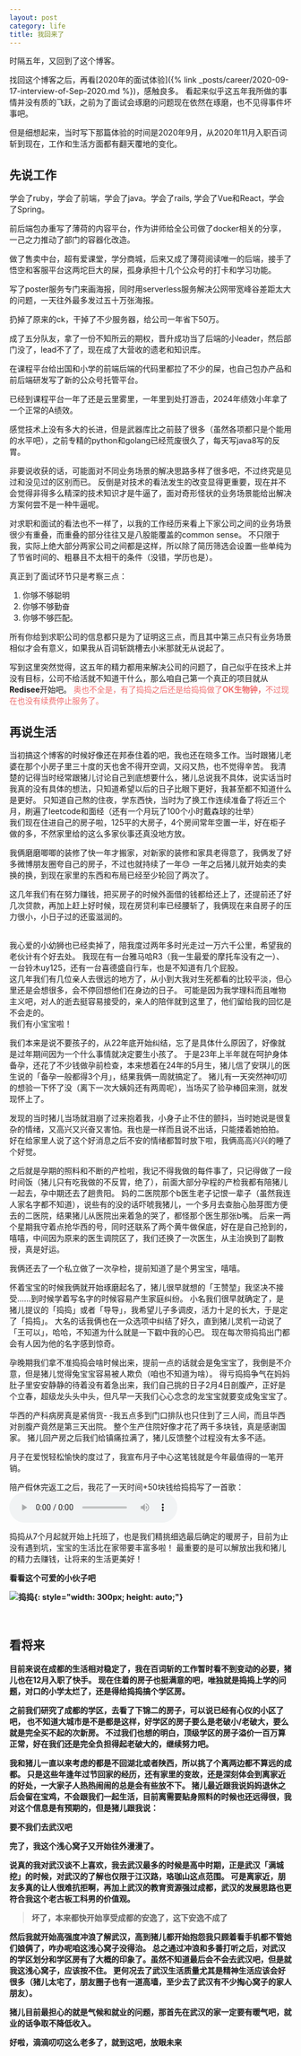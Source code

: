 ```yaml
---
layout: post
category: life
title: 我回来了
---
```

时隔五年，又回到了这个博客。

找回这个博客之后，再看[2020年的面试体验]({% link _posts/career/2020-09-17-interview-of-Sep-2020.md %})，感触良多。 
看起来似乎这五年我所做的事情并没有质的飞跃，之前为了面试会琢磨的问题现在依然在琢磨，也不见得事件坏事吧。


但是细想起来，当时写下那篇体验的时间是2020年9月，从2020年11月入职百词斩到现在，工作和生活方面都有翻天覆地的变化。

<h2>先说工作</h2>

学会了ruby，学会了前端，学会了java。学会了rails, 学会了Vue和React，学会了Spring。

前后端包办重写了薄荷的内容平台，作为讲师给全公司做了docker相关的分享，一己之力推动了部门的容器化改造。

做了售卖中台，超有爱课堂，学分商城，后来又成了薄荷阅读唯一的后端，接手了悟空和客服平台这两坨巨大的屎，孤身承担十几个公众号的打卡和学习功能。

写了poster服务专门来画海报，同时用serverless服务解决公网带宽峰谷差距太大的问题，一天往外最多发过五十万张海报。

扔掉了原来的ck，干掉了不少服务器，给公司一年省下50万。

成了五分队友，拿了一份不知所云的期权，晋升成功当了后端的小leader，然后部门没了，lead不了了，现在成了大营收的遗老和知识库。

在课程平台给出国和小学的前端后端的代码里都拉了不少的屎，也自己包办产品和前后端研发写了新的公众号托管平台。

已经到课程平台一年了还是云里雾里，一年里到处打游击，2024年绩效小年拿了一个正常的A绩效。

感觉技术上没有多大的长进，但是武器库比之前鼓了很多（虽然各项都只是个能用的水平吧），之前专精的python和golang已经荒废很久了，每天写java8写的反胃。

非要说收获的话，可能面对不同业务场景的解决思路多样了很多吧，不过终究是见过和没见过的区别而已。
反倒是对技术的看法发生的改变显得更重要，现在并不会觉得非得多么精深的技术知识才是牛逼了，面对奇形怪状的业务场景能给出解决方案何尝不是一种牛逼呢。

对求职和面试的看法也不一样了，以我的工作经历来看上下家公司之间的业务场景很少有重叠，而重叠的部分往往又是八股能覆盖的common sense。
不只限于我，实际上绝大部分两家公司之间都是这样，所以除了简历筛选会设置一些单纯为了节省时间的、粗暴且不太相干的条件（没错，学历也是）。

真正到了面试环节只是考察三点：
1. 你够不够聪明 
2. 你够不够勤奋 
3. 你够不够匹配。

所有你给到求职公司的信息都只是为了证明这三点，而且其中第三点只有业务场景相似才会有意义，如果我从百词斩跳槽去小米那就无从说起了。 

写到这里突然觉得，这五年的精力都用来解决公司的问题了，自己似乎在技术上并没有目标，公司不给活就不知道干什么，那么咱自己第一个真正的项目就从**Redisee**开始吧。
<span style="color: #ef6e6e">奥也不全是，有了捣捣之后还是给捣捣做了<strong>OK生物钟，</strong>不过现在也没有续费停止服务了。</span>
<br/>

<h2>再说生活</h2>
当初搞这个博客的时候好像还在邦泰住着的吧，我也还在晓多工作。当时跟猪儿老婆在那个小房子里三十度的天也舍不得开空调，又闷又热，也不觉得辛苦。
我清楚的记得当时经常跟猪儿讨论自己到底想要什么，猪儿总说我不具体，说实话当时我真的没有具体的想法，只知道希望以后的日子比眼下更好，我甚至都不知道什么是更好。
只知道自己熬的住夜，学东西快，当时为了换工作连续准备了将近三个月，刷遍了leetcode和面经（还有一个月玩了100个小时戴森球的壮举）

<br/>
我们现在住进自己的房子啦，125平的大房子，4个房间常年空置一半，好在柜子做的多，不然家里给的这么多家伙事还真没地方放。

我俩磨磨唧唧的装修了快一年才搬家，对新家的装修和家具老得意了，我俩发了好多微博朋友圈夸自己的房子，不过也就持续了一年😓 一年之后猪儿就开始卖的卖换的换，到现在家里的东西和布局已经至少轮回了两次了。

这几年我们有在努力赚钱，把买房子的时候外面借的钱都给还上了，还提前还了好几次贷款，再加上赶上好时候，现在房贷利率已经腰斩了，我俩现在来自房子的压力很小，小日子过的还蛮滋润的。

<br/>
我心爱的小幼狮也已经卖掉了，陪我度过两年多时光走过一万六千公里，希望我的老伙计有个好去处。
我现在有一台雅马哈R3（我一生最爱的摩托车没有之一）、一台铃木uy125，还有一台喜德盛自行车，也是不知道有几个屁股。

<br/>
这几年我们有几位亲人去很远的地方了，从小到大我对生死都看的比较平淡，但心里还是会想很多，会不停回想他们在身边的日子。
可能是因为我学理科而且唯物主义吧，对人的逝去挺容易接受的，亲人的陪伴就到这里了，他们留给我的回忆是不会走的。

<br/>
我们有小宝宝啦！

我们本来是说不要孩子的，从22年底开始纠结，忘了是具体什么原因了，好像就是过年期间因为一个什么事情就决定要生小孩了。
于是23年上半年就在呵护身体备孕，还花了不少钱做孕前检查，本来想着在24年的5月生，猪儿信了安琪儿的医生说的「备孕一般都得3个月」，结果我俩一周就搞定了。
猪儿有一天突然神叨叨的想验一下怀了没（离下一次大姨妈还有两周呢），当场买了验孕棒回来测，就发现怀上了。

发现的当时猪儿当场就泪崩了过来抱着我，小身子止不住的颤抖，当时她说是很复杂的情绪，又高兴又兴奋又害怕。我也是一样而且说不出话，只能搂着她拍拍。
好在给家里人说了这个好消息之后不安的情绪都暂时放下啦，我俩高高兴兴的睡了个好觉。

之后就是孕期的照料和不断的产检啦，我记不得我做的每件事了，只记得做了一段时间饭（猪儿只有吃我做的不反胃，绝了），前面大部分孕程的产检我都有陪猪儿一起去，孕中期还去了趟贵阳。
妈的二医院那个b医生老子记恨一辈子（虽然我连人家名字都不知道），说些有的没的话吓唬我猪儿，一个多月去查胎心胎芽图方便去的二医院，结果猪儿从医院出来着急的哭了，都怪那个医生那张b嘴。
后来一两个星期我守着点抢华西的号，同时还联系了两个黄牛做保底，好在是自己抢到的，嘻嘻，中间因为原来的医生调院区了，我们还换了一次医生，从主治换到了副教授，真是好运。

我俩还去了一个私立做了一次孕检，提前知道了是个男宝宝，嘻嘻。

怀着宝宝的时候我俩就开始琢磨起名了，猪儿很早就想的「王赞堃」我坚决不接受……到时候学着写名字的时候容易产生家庭纠纷。
小名我们很早就确定了，是猪儿提议的「捣捣」或者「导导」，我希望儿子多调皮，活力十足的长大，于是定了「捣捣」。
大名的话我俩也在一众选项中纠结了好久，直到猪儿灵机一动说了「王可以」，哈哈，不知道为什么就是一下戳中我的心巴。
现在每次带捣捣出门都会有人因为他的名字感到惊奇。

孕晚期我们拿不准捣捣会啥时候出来，提前一点的话就会是兔宝宝了，我倒是不介意，但是猪儿觉得兔宝宝容易被人欺负（咱也不知道为啥）。
得亏捣捣争气在妈妈肚子里安安静静的待着没有着急出来，我们自己挑的日子2月4日剖腹产，正好是个立春，超级龙头头中头，但凡早一天我们心心念念的龙宝宝就要变成兔宝宝了。

华西的产科病房真是紧俏货- -我五点多到门口排队也只住到了三人间，而且华西对剖腹产竟然是第三天出院。
整个生产住院好像才花了两千多块钱，真是感谢国家。
猪儿回产房之后我们给镇痛拉满了，猪儿反馈整个过程没有太多不适。

月子在爱悦轻松愉快的度过了，我宣布月子中心这笔钱就是今年最值得的一笔开销。

陪产假休完返工之后，我花了一天时间+50块钱给捣捣写了一首歌：<audio controls src="/assets/audios/I'm%20OK%20Wang-Reggae1.mp3"></audio>

捣捣从7个月起就开始上托班了，也是我们精挑细选最后确定的暖房子，目前为止没有遇到坑，宝宝的生活比在家带要丰富多啦！
最重要的是可以解放出我和猪儿的精力去赚钱，让将来的生活更美好！

<strong>看看这个可爱的小伙子吧<strong>

![捣捣](/assets/images/daodao.png){: style="width: 300px; height: auto;"}

<br/>

<h2>看将来</h2>
目前来说在成都的生活相对稳定了，我在百词斩的工作暂时看不到变动的必要，猪儿也在12月入职了快手。
现在住着的房子也挺满意的吧，唯独就是捣捣上学的问题，对口的小学太烂了，还是得给捣捣搞个学区房。

之前我们研究了成都的学区，去看了下锦二的房子，可以说已经有心仪的小区了吧，
也不知道大城市是不是都是这样，好学区的房子要么是老破小/老破大，要么就是完全买不起的次新房。
不过我们也想的明白，顶级学区的房子溢价一百万算正常，好在我们还是完全负担得起老破大的，继续努力吧。

我和猪儿一直以来考虑的都是不回湖北或者陕西，所以挑了个离两边都不算远的成都。
只是这些年逢年过节回家的经历，还有家里的变故，还是深刻体会到离家近的好处，一大家子人热热闹闹的总是会有些放不下。
猪儿最近跟我说妈妈退休之后会留在宝鸡，不会跟我们一起生活，目前离需要贴身照料的时候也还远得很，我对这个信息是有预期的，但是猪儿跟我说：

**要不我们去武汉吧**

完了，我这个浅心窝子又开始往外漫漫了。

说真的我对武汉谈不上喜欢，我去武汉最多的时候是高中时期，正是武汉「满城挖」的时候，对武汉的了解也仅限于江汉路，珞珈山这点范围。
可是**离家近，朋友多**真的让人很难抗拒啊，再加上武汉的教育资源强过成都，武汉的发展思路也更符合我这个老古板工科男的价值观。

> 坏了，本来都快开始享受成都的安逸了，这下安逸不成了

然后我就开始高强度冲浪了解武汉，高到猪儿都开始抱怨我只顾着看手机都不管她们娘俩了，咋办呢咱这浅心窝子没得治。
总之通过冲浪和多番打听之后，对武汉的学区划分和学区房有了大概的印象了。虽然不知道最后会不会去武汉吧，但是就我这浅心窝子，应该按不住。
更何况去了武汉生活质量尤其是精神生活应该会好很多（猪儿太宅了，朋友圈子也有一道高墙，至少去了武汉有不少掏心窝子的家人朋友）。

猪儿目前最担心的就是气候和就业的问题，那首先在武汉的家一定要有暖气吧，就业的话争取不降低收入。

**好啦，滴滴叨叨这么老多了，就到这吧，放眼未来**

